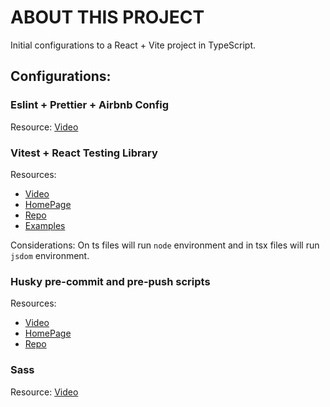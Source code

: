 # ABOUT THIS PROJECT

Initial configurations to a React + Vite project in TypeScript.


## Configurations:

### Eslint + Prettier + Airbnb Config
Resource: [Video](https://youtu.be/cchqeWY0Nak?t=519)

### Vitest + React Testing Library
Resources:
- [Video](https://youtu.be/cchqeWY0Nak?t=1435)
- [HomePage](https://vitest.dev/)
- [Repo](https://github.com/vitest-dev/vitest)
- [Examples](https://github.com/vitest-dev/vitest/tree/main/examples)

Considerations: On ts files will run ```node``` environment and in tsx files will run ```jsdom``` environment.

### Husky pre-commit and pre-push scripts
Resources:
- [Video](https://youtu.be/ZXW6Jn6or1w?t=1669)
- [HomePage](https://typicode.github.io/husky/#/)
- [Repo](https://github.com/typicode/husky)

### Sass
Resource: [Video](https://youtu.be/VaDZ4NS6dbY?t=85)
